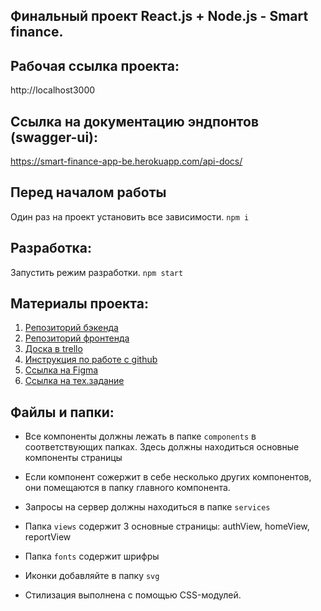 ## Финальный проект React.js + Node.js - Smart finance.

## Рабочая ссылка проекта:
http://localhost3000

## Ссылка на документацию эндпонтов (swagger-ui):
https://smart-finance-app-be.herokuapp.com/api-docs/

## Перед началом работы
Один раз на проект установить все зависимости.
`npm i`


## Разработка:
Запустить режим разработки.
`npm start` 


## Материалы проекта:

1. [Репозиторий бэкенда](https://github.com/Chivapchichi2/smart_finance_app_be)
2. [Репозиторий фронтенда](https://github.com/Chivapchichi2/smart_finance_app_fe)
3. [Доска в trello](https://trello.com/b/tIzHt9wC/smartfinanceapp)
4. [Инструкция по работе с github](https://docs.google.com/document/d/1CtGl_H7rDYTQsDhrsP2yHZ2sGw_ve9j3r1Ph5m_VmNI/edit)
5. [Ссылка на Figma](https://www.figma.com/file/IHc8T3LE4yfMVp6c2CL1aP/%D0%A3%D1%87%D0%B5%D1%82-%D1%84%D0%B8%D0%BD%D0%B0%D0%BD%D1%81%D0%BE%D0%B2?node-id=0%3A1)
6. [Ссылка на тех.задание](https://docs.google.com/spreadsheets/d/1VybP9jgmNKSg0PEmBUgU8qNXRrPddxZTC5vzFFCjvQE/edit#gid=0)

## Файлы и папки:

- Все компоненты должны лежать в папке `components` в соответствующих папках. Здесь должны находиться основные компоненты страницы

- Если компонент сожержит в себе несколько других компонентов, они помещаются в папку главного компонента.

- Запросы на сервер должны находиться в папке `services`

- Папка `views` содержит 3 основные страницы: authView, homeView, reportView 

- Папка `fonts` содержит шрифры

- Иконки добавляйте в папку `svg`

- Стилизация выполнена с помощью CSS-модулей. 
